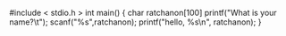 #include < stdio.h >
int main()
{
	char ratchanon[100]
	printf("What is your name?\t");
	scanf("%s",ratchanon);
	printf("hello, %s\n", ratchanon);
}
